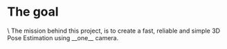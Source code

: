<h1>The goal</h1> \
The mission behind this project, is to create a fast, reliable and simple 3D Pose Estimation using __one__ camera.
